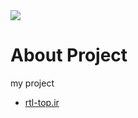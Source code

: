 <img src="http://rtl-top.ir/img/logo.png">

# About Project

my project

- [rtl-top.ir](http://rtl-top.ir)